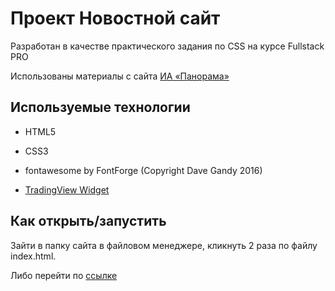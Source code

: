 # Проект Новостной сайт

Разработан в качестве практического задания по CSS на курсе Fullstack PRO

Использованы материалы с сайта [ИА «Панорама»](https://panorama.pub/)

## Используемые технологии

* HTML5

* CSS3

* fontawesome by FontForge (Copyright Dave Gandy 2016)

* [TradingView Widget](https://ru.tradingview.com/)

## Как открыть/запустить

Зайти в папку сайта в файловом менеджере, кликнуть 2 раза по файлу index.html.

Либо перейти по [ссылке](https://git-morozova.github.io/HW-03/)
